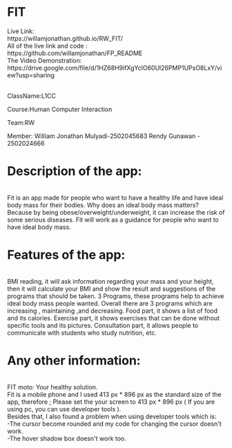 <h1>FIT<br></h1>
Live Link:<br>
https://willamjonathan.github.io/RW_FIT/<br>
All of the live link and code :<br>
https://github.com/willamjonathan/FP_README<br>
The Video Demonstration:<br>
https://drive.google.com/file/d/1HZ68H9ifXgYclO60Ul26PMP1UPsO8LxY/view?usp=sharing<br>

<br>ClassName:L1CC

Course:Human Computer Interaction

Team:RW

Member:
  William Jonathan Mulyadi-2502045683
  Rendy Gunawan - 2502024666
 
<h1>Description of the app:</h1><br>
  Fit is an app made for people who want to have a healthy life and have ideal body mass for their bodies. Why does an ideal body mass matters? Because by being obese/overweight/underweight, it can increase the risk of some serious diseases. 
  Fit will work as a guidance for people who want to have ideal body mass.
  
 <h1>Features of the app:</h1><br>
  BMI reading, it will ask information regarding your mass and your height, then it will calculate your BMI and show the result and suggestions of the programs that should be taken.
  3 Programs, these programs help to achieve ideal body mass people wanted. Overall there are 3 programs which are increasing , maintaining ,and decreasing.
  Food part, it shows a list of food and its calories.
  Exercise part, it shows exercises that can be done without specific tools and its pictures.
  Consultation part, it allows people to communicate with students who study nutrition, etc.
  
<h1>Any other information:</h1><br>
  FIT moto: Your healthy solution.<br>
  Fit is a mobile phone and I used 413 px * 896 px as the standard size of the app, therefore ;
  Please set the your screen to 413 px * 896 px ( If you are using pc, you can use developer tools ). <br>
  Besides that, I also found a problem when using developer tools which is:<br>
  </t>-The cursor become rounded and my code for changing the cursor doesn't work.<br>
  </t>-The hover shadow box doesn't work too.<br>
  
  
